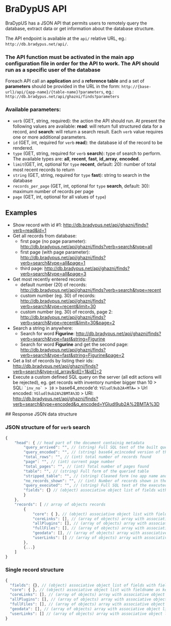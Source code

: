# BraDypUS API

BraDypUS has a JSON API that permits users to remotely query the database,
extract data or get information about the database structure.

The API endpoint is available at the `api/` relative URL, eg.:
`http://db.bradypus.net/api/`.

### The API function must be activated in the main app configuration file in order for the API to work. The API should run as a specific user of the database

Foreach API call an **application** and a **reference table**  and a set of **parameters** should be provided in the URL in the form: `http://{base-url}/api/{app-name}/{table-name}?parameters`, eg.: `http://db.bradypus.net/api/ghazni/finds?parameters`

### Available parameters:
- `verb` (GET, string, required): the action the API should run.
At present the following values are available: **read**: will return full structured data for a record,
 and **search**: will return a search result. Each `verb` value requires one or more additional parameters.
- `id` (GET, int, required for `verb` **read**): the database id of the record to be rendered.
- `type` (GET, string, required for `verb` **search**): type of search to perform.
The available types are: **all**, **recent**, **fast**, **id_array**, **encoded**.
- `limit`(GET, int, optional for `type` **recent**, default: 20): number of total most recent records to return
- `string` (GET, string, required for `type` **fast**): string to search in the database
- `records_per_page` (GET, int, optional for `type` **search**, default: 30): maximum number of records per page
- `page` (GET, int, optional for all values of `type`)



## Examples

- Show record with id #1: http://db.bradypus.net/api/ghazni/finds?verb=read&id=1
- Get all records from database:
  - first page (no page parameter): http://db.bradypus.net/api/ghazni/finds?verb=search&type=all
  - first page (with page parameter): http://db.bradypus.net/api/ghazni/finds?verb=search&type=all&page=1
  - third page: http://db.bradypus.net/api/ghazni/finds?verb=search&type=all&page=3
- Get most recently entered records:
  - default number (20) of records: http://db.bradypus.net/api/ghazni/finds?verb=search&type=recent
  - custom number (eg. 30) of records: http://db.bradypus.net/api/ghazni/finds?verb=search&type=recent&limit=30
  - custom number (eg. 30) of records, page 2: http://db.bradypus.net/api/ghazni/finds?verb=search&type=recent&limit=30&page=2
- Search a string in anywhere:
  - Search for word **Figurine**: http://db.bradypus.net/api/ghazni/finds?verb=search&type=fast&string=Figurine
  - Search for word **Figurine** and get the second page: http://db.bradypus.net/api/ghazni/finds?verb=search&type=fast&string=Figurine&page=2
- Get a list of records by listing their ids: http://db.bradypus.net/api/ghazni/finds?verb=search&type=id_array&id[]=1&id[]=2
- Execute a custom defined SQL query on the server (all edit actions will be rejected), eg. get records with inventory number  bigger than 10 > SQL: `` `inv_no` > 10 `` > base64_encode'd: `YGludl9ub2A+MTA=` > Url encoded: `YGludl9ub2A%2BMTA%3D` > URl: http://db.bradypus.net/api/ghazni/finds?verb=search&type=encoded&q_encoded=YGludl9ub2A%2BMTA%3D


## Response JSON data structure

### JSON structure of for `verb` **search**
```javascript
{
    "head": { // head part of the document containig metadata
        "query_arrived": "", // (string) Full SQL text of the built query
        "query_encoded": "", // (string) base64_ecìncoded version of the executed query for further use
        "total_rows": "", // (int) total number of records found
        "page": "", // (int) current page number
        "total_pages": "", // (int) Total number of pages found
        "table": "", // (string) Full form of the queried table
        "stripped_table": "", // (string) Cleaned form (no app name and prefix) of queried table
        "no_records_shown": "", // (int) Number of records shown in the current page
        "query_executed": "", // (string) Full SQL text of the executed query (with pagination limits and sorting)
        "fields": {} // (object) associative object list of fields with field id as key and field label as value
        }
    },
    "records": [ // array of objects records
        {
            "core": { }, // (object) associative object list with fieldname as key and field value as value
            "coreLinks": [], // (array of objects) array with associative object list with coreLinks
            "allPlugins": [], // (array of objects) array with associative object list with plugin data
            "fullFiles": [], // (array of objects) array with associative object list with file data
            "geodata": [], // (array of objects) array with associative object list with geo data
            "userLinks": [] // (array of objects) array with associative object list with user defined links
        },
        {...}
    ]
}
```

### Single record structure
```javascript
{
  "fields": {}, // (object) associative object list of fields with field id as key and field label as value
  "core": { }, // (object) associative object list with fieldname as key and field value as value
  "coreLinks": [], // (array of objects) array with associative object list with coreLinks
  "allPlugins": [], // (array of objects) array with associative object list with plugin data
  "fullFiles": [], // (array of objects) array with associative object list with file data
  "geodata": [], // (array of objects) array with associative object list with geo data
  "userLinks": [] // (array of objects) array with associative object list with user defined links
}
```
